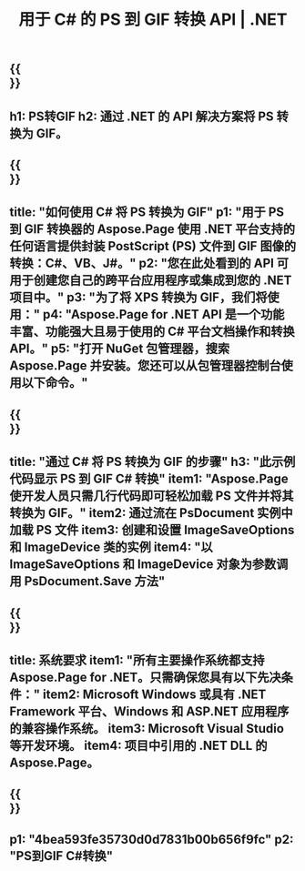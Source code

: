 ﻿---
translation: true
template: /_templates/_conversion-child-net.md
title: 用于 C# 的 PS 到 GIF 转换 API | .NET
url: /net/conversion/ps-to-gif/
description: PS 到 GIF C# 转换的示例代码。使用 API 示例代码在 VB.NET、Asp.NET 或任何基于 .NET 的应用程序中将 PS 文件批量转换为 GIF。
informat: PS
outformat: GIF
otherformats: XPS EPS
---

{{<section banner>}}
---
h1: PS转GIF
h2: 通过 .NET 的 API 解决方案将 PS 转换为 GIF。
---

{{<section overview>}}
---
title: "如何使用 C# 将 PS 转换为 GIF"
p1: "用于 PS 到 GIF 转换器的 Aspose.Page 使用 .NET 平台支持的任何语言提供封装 PostScript (PS) 文件到 GIF 图像的转换：C#、VB、J#。"
p2: "您在此处看到的 API 可用于创建您自己的跨平台应用程序或集成到您的 .NET 项目中。"
p3: "为了将 XPS 转换为 GIF，我们将使用："
p4: "Aspose.Page for .NET API 是一个功能丰富、功能强大且易于使用的 C# 平台文档操作和转换 API。"
p5: "打开 NuGet 包管理器，搜索 Aspose.Page 并安装。您还可以从包管理器控制台使用以下命令。"
---

{{<section feature1>}}
---
title: "通过 C# 将 PS 转换为 GIF 的步骤"
h3: "此示例代码显示 PS 到 GIF C# 转换"
item1: "Aspose.Page 使开发人员只需几行代码即可轻松加载 PS 文件并将其转换为 GIF。"
item2: 通过流在 PsDocument 实例中加载 PS 文件
item3: 创建和设置 ImageSaveOptions 和 ImageDevice 类的实例
item4: "以 ImageSaveOptions 和 ImageDevice 对象为参数调用 PsDocument.Save 方法"
---

{{<section feature2>}}
---
title: 系统要求
item1: "所有主要操作系统都支持 Aspose.Page for .NET。只需确保您具有以下先决条件："
item2: Microsoft Windows 或具有 .NET Framework 平台、Windows 和 ASP.NET 应用程序的兼容操作系统。
item3: Microsoft Visual Studio 等开发环境。
item4: 项目中引用的 .NET DLL 的 Aspose.Page。
---

{{<section gist>}}
---
p1: "4bea593fe35730d0d7831b00b656f9fc"
p2: "PS到GIF C#转换"
---
